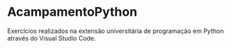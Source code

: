 # AcampamentoPython
Exercícios realizados na extensão universitária de programação em Python através do Visual Studio Code.
